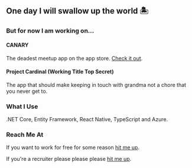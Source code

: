 ## One day I will swallow up the world 🏝️


### But for now I am working on...

#### CANARY

The deadest meetup app on the app store. [Check it out](https://almostcanary.com/).

#### Project Cardinal (Working Title Top Secret)

The app that should make keeping in touch with grandma not a chore that you never get to.


### What I Use

.NET Core, Entity Framework, React Native, TypeScript and Azure.


### Reach Me At

If you want to work for free for some reason [hit me up](https://thehollowcorporation.com/help).

If you're a recruiter please please please [hit me up](https://www.linkedin.com/in/ethancote1).
